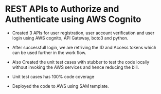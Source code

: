 # REST APIs to Authorize and Authenticate using AWS Cognito

- Created 3 APIs for user registration, user account verification and user login using AWS cognito, API Gateway, boto3 and python.

- After successfull login, we are retriving the ID and Access tokens which can be used further in the work flow.

- Also Created the unit test cases with stubber to test the code locally without invoking the AWS services and hence reducing the bill.

- Unit test cases has 100% code coverage

- Deployed the code to AWS using SAM template.
